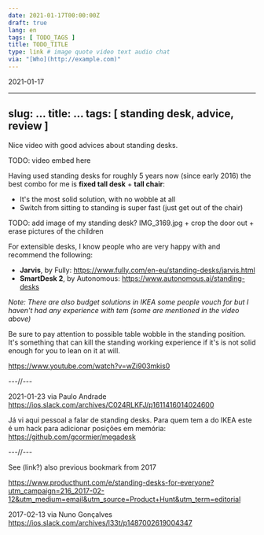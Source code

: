 ```yaml
---
date: 2021-01-17T00:00:00Z
draft: true
lang: en
tags: [ TODO_TAGS ]
title: TODO_TITLE
type: link # image quote video text audio chat
via: "[Who](http://example.com)"
---
```

2021-01-17


---
slug: ...
title: ...
tags: [ standing desk, advice, review ]
---


Nice video with good advices about standing desks.


TODO: video embed here


Having used standing desks for roughly 5 years now (since early 2016) the best combo for me is **fixed tall desk** + **tall chair**:


* It's the most solid solution, with no wobble at all
* Switch from sitting to standing is super fast (just get out of the chair)


TODO: add image of my standing desk? IMG_3169.jpg + crop the door out + erase pictures of the children


For extensible desks, I know people who are very happy with and recommend the following:


* **Jarvis**, by Fully: https://www.fully.com/en-eu/standing-desks/jarvis.html
* **SmartDesk 2**, by Autonomous: https://www.autonomous.ai/standing-desks


*Note: There are also budget solutions in IKEA some people vouch for but I haven't had any experience with tem (some are mentioned in the video above)*


Be sure to pay attention to possible table wobble in the standing position. It's something that can kill the standing working experience if it's is not solid enough for you to lean on it at will.


<https://www.youtube.com/watch?v=wZi903mkis0>



---//---


2021-01-23 via Paulo Andrade
https://ios.slack.com/archives/C024RLKFJ/p1611416014024600



Já vi aqui pessoal a falar de standing desks. Para quem tem a do IKEA este é um hack para adicionar posições em memória: https://github.com/gcormier/megadesk



---//---


See (link?) also previous bookmark from 2017


<https://www.producthunt.com/e/standing-desks-for-everyone?utm_campaign=216_2017-02-12&utm_medium=email&utm_source=Product+Hunt&utm_term=editorial>

2017-02-13 via Nuno Gonçalves
https://ios.slack.com/archives/l33t/p1487002619004347
